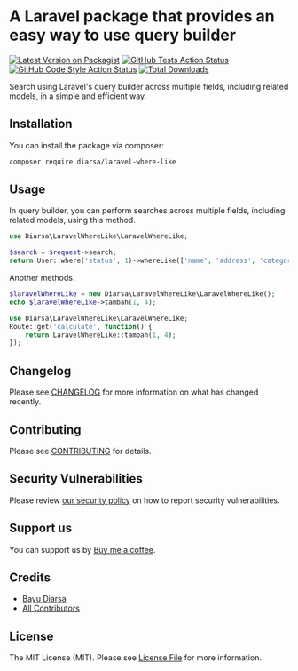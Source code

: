 # A Laravel package that provides an easy way to use query builder

[![Latest Version on Packagist](https://img.shields.io/packagist/v/diarsa/laravel-where-like.svg?style=flat-square)](https://packagist.org/packages/diarsa/laravel-where-like)
[![GitHub Tests Action Status](https://img.shields.io/github/actions/workflow/status/diarsa/laravel-where-like/run-tests.yml?branch=main&label=tests&style=flat-square)](https://github.com/diarsa/laravel-where-like/actions?query=workflow%3Arun-tests+branch%3Amain)
[![GitHub Code Style Action Status](https://img.shields.io/github/actions/workflow/status/diarsa/laravel-where-like/fix-php-code-style-issues.yml?branch=main&label=code%20style&style=flat-square)](https://github.com/diarsa/laravel-where-like/actions?query=workflow%3A"Fix+PHP+code+style+issues"+branch%3Amain)
[![Total Downloads](https://img.shields.io/packagist/dt/diarsa/laravel-where-like.svg?style=flat-square)](https://packagist.org/packages/diarsa/laravel-where-like)

Search using Laravel's query builder across multiple fields, including related models, in a simple and efficient way.

## Installation

You can install the package via composer:

```bash
composer require diarsa/laravel-where-like
```

## Usage

In query builder, you can perform searches across multiple fields, including related models, using this method.

```php
use Diarsa\LaravelWhereLike\LaravelWhereLike;

$search = $request->search;
return User::where('status', 1)->whereLike(['name', 'address', 'categoryDetail.category_code', 'histories.device'], $search)->get();

```

Another methods.

```php
$laravelWhereLike = new Diarsa\LaravelWhereLike\LaravelWhereLike();
echo $laravelWhereLike->tambah(1, 4);

use Diarsa\LaravelWhereLike\LaravelWhereLike;
Route::get('calculate', function() {
    return LaravelWhereLike::tambah(1, 4);
});
```

## Changelog

Please see [CHANGELOG](CHANGELOG.md) for more information on what has changed recently.

## Contributing

Please see [CONTRIBUTING](CONTRIBUTING.md) for details.

## Security Vulnerabilities

Please review [our security policy](../../security/policy) on how to report security vulnerabilities.

## Support us

You can support us by [Buy me a coffee](https://buymeacoffee.com/diarsa).

## Credits

- [Bayu Diarsa](https://github.com/diarsa)
- [All Contributors](../../contributors)

## License

The MIT License (MIT). Please see [License File](LICENSE.md) for more information.

